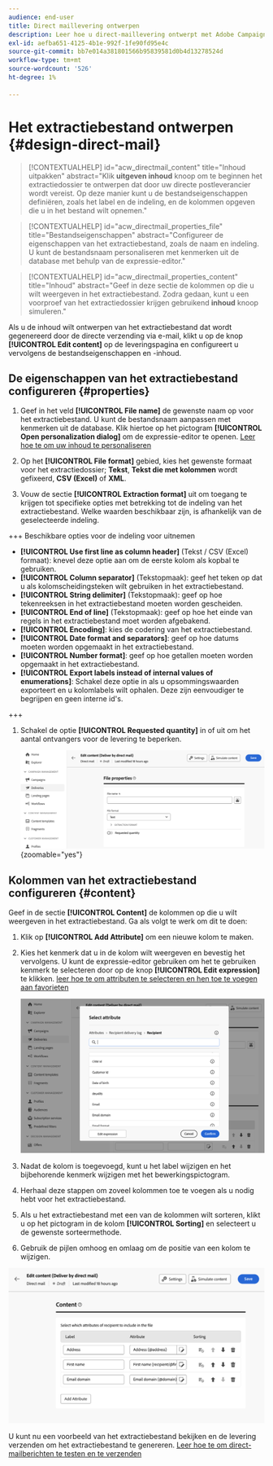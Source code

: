 ```yaml
---
audience: end-user
title: Direct maillevering ontwerpen
description: Leer hoe u direct-maillevering ontwerpt met Adobe Campaign Web
exl-id: aefba651-4125-4b1e-992f-1fe90fd95e4c
source-git-commit: bb7e014a381801566b95839581d0b4d13278524d
workflow-type: tm+mt
source-wordcount: '526'
ht-degree: 1%

---
```


# Het extractiebestand ontwerpen {#design-direct-mail}

>[!CONTEXTUALHELP]
>id="acw_directmail_content"
>title="Inhoud uitpakken"
>abstract="Klik **uitgeven inhoud** knoop om te beginnen het extractiedossier te ontwerpen dat door uw directe postleverancier wordt vereist. Op deze manier kunt u de bestandseigenschappen definiëren, zoals het label en de indeling, en de kolommen opgeven die u in het bestand wilt opnemen."

>[!CONTEXTUALHELP]
>id="acw_directmail_properties_file"
>title="Bestandseigenschappen"
>abstract="Configureer de eigenschappen van het extractiebestand, zoals de naam en indeling. U kunt de bestandsnaam personaliseren met kenmerken uit de database met behulp van de expressie-editor."

>[!CONTEXTUALHELP]
>id="acw_directmail_properties_content"
>title="Inhoud"
>abstract="Geef in deze sectie de kolommen op die u wilt weergeven in het extractiebestand. Zodra gedaan, kunt u een voorproef van het extractiedossier krijgen gebruikend **inhoud** knoop simuleren."

Als u de inhoud wilt ontwerpen van het extractiebestand dat wordt gegenereerd door de directe verzending via e-mail, klikt u op de knop **[!UICONTROL Edit content]** op de leveringspagina en configureert u vervolgens de bestandseigenschappen en -inhoud.

## De eigenschappen van het extractiebestand configureren {#properties}

1. Geef in het veld **[!UICONTROL File name]** de gewenste naam op voor het extractiebestand. U kunt de bestandsnaam aanpassen met kenmerken uit de database. Klik hiertoe op het pictogram **[!UICONTROL Open personalization dialog]** om de expressie-editor te openen. [ Leer hoe te om uw inhoud te personaliseren ](../personalization/personalize.md)

1. Op het **[!UICONTROL File format]** gebied, kies het gewenste formaat voor het extractiedossier; **Tekst**, **Tekst die met kolommen** wordt gefixeerd, **CSV (Excel)** of **XML**.

1. Vouw de sectie **[!UICONTROL Extraction format]** uit om toegang te krijgen tot specifieke opties met betrekking tot de indeling van het extractiebestand. Welke waarden beschikbaar zijn, is afhankelijk van de geselecteerde indeling.

+++ Beschikbare opties voor de indeling voor uitnemen

   * **[!UICONTROL Use first line as column header]** (Tekst / CSV (Excel) formaat): knevel deze optie aan om de eerste kolom als kopbal te gebruiken.
   * **[!UICONTROL Column separator]** (Tekstopmaak): geef het teken op dat u als kolomscheidingsteken wilt gebruiken in het extractiebestand.
   * **[!UICONTROL String delimiter]** (Tekstopmaak): geef op hoe tekenreeksen in het extractiebestand moeten worden gescheiden.
   * **[!UICONTROL End of line]** (Tekstopmaak): geef op hoe het einde van regels in het extractiebestand moet worden afgebakend.
   * **[!UICONTROL Encoding]**: kies de codering van het extractiebestand.
   * **[!UICONTROL Date format and separators]**: geef op hoe datums moeten worden opgemaakt in het extractiebestand.
   * **[!UICONTROL Number format]**: geef op hoe getallen moeten worden opgemaakt in het extractiebestand.
   * **[!UICONTROL Export labels instead of internal values of enumerations]**: Schakel deze optie in als u opsommingswaarden exporteert en u kolomlabels wilt ophalen. Deze zijn eenvoudiger te begrijpen en geen interne id&#39;s.

+++

1. Schakel de optie **[!UICONTROL Requested quantity]** in of uit om het aantal ontvangers voor de levering te beperken.

   ![](assets/dm-content-details.png){zoomable="yes"}

## Kolommen van het extractiebestand configureren {#content}

Geef in de sectie **[!UICONTROL Content]** de kolommen op die u wilt weergeven in het extractiebestand. Ga als volgt te werk om dit te doen:

1. Klik op **[!UICONTROL Add Attribute]** om een nieuwe kolom te maken.
1. Kies het kenmerk dat u in de kolom wilt weergeven en bevestig het vervolgens. U kunt de expressie-editor gebruiken om het te gebruiken kenmerk te selecteren door op de knop **[!UICONTROL Edit expression]** te klikken. [ leer hoe te om attributen te selecteren en hen toe te voegen aan favorieten ](../get-started/attributes.md)

   ![](assets/dm-add-attribute.png)

1. Nadat de kolom is toegevoegd, kunt u het label wijzigen en het bijbehorende kenmerk wijzigen met het bewerkingspictogram.
1. Herhaal deze stappen om zoveel kolommen toe te voegen als u nodig hebt voor het extractiebestand.
1. Als u het extractiebestand met een van de kolommen wilt sorteren, klikt u op het pictogram in de kolom **[!UICONTROL Sorting]** en selecteert u de gewenste sorteermethode.
1. Gebruik de pijlen omhoog en omlaag om de positie van een kolom te wijzigen.

![](assets/dm-content-attributes.png)

U kunt nu een voorbeeld van het extractiebestand bekijken en de levering verzenden om het extractiebestand te genereren. [ Leer hoe te om direct-mailberichten te testen en te verzenden ](send-direct-mail.md)
